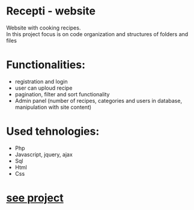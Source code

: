 # Recepti - website 

Website with cooking recipes.  
In this project focus is on code organization and structures of folders and files
# Functionalities:
  - registration and login 
  - user can uploud recipe
  - pagination, filter and sort functionality
  - Admin panel (number of recipes, categories and users in database, manipulation with site content)




# Used tehnologies:
  - Php
  - Javascript, jquery, ajax
  - Sql
  - Html
  - Css


# [see project](http://www.recepti123.epizy.com/?i=1)
